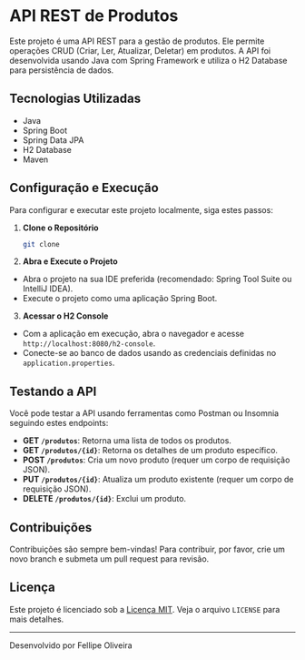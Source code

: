 # API REST de Produtos

Este projeto é uma API REST para a gestão de produtos. Ele permite operações CRUD (Criar, Ler, Atualizar, Deletar) em produtos. A API foi desenvolvida usando Java com Spring Framework e utiliza o H2 Database para persistência de dados.

## Tecnologias Utilizadas

- Java
- Spring Boot
- Spring Data JPA
- H2 Database
- Maven

## Configuração e Execução

Para configurar e executar este projeto localmente, siga estes passos:

1. **Clone o Repositório**

   ```bash
   git clone
    ```

2. **Abra e Execute o Projeto**
- Abra o projeto na sua IDE preferida (recomendado: Spring Tool Suite ou IntelliJ IDEA).
- Execute o projeto como uma aplicação Spring Boot.

3. **Acessar o H2 Console**
- Com a aplicação em execução, abra o navegador e acesse `http://localhost:8080/h2-console`.
- Conecte-se ao banco de dados usando as credenciais definidas no `application.properties`.

## Testando a API

Você pode testar a API usando ferramentas como Postman ou Insomnia seguindo estes endpoints:

- **GET `/produtos`**: Retorna uma lista de todos os produtos.
- **GET `/produtos/{id}`**: Retorna os detalhes de um produto específico.
- **POST `/produtos`**: Cria um novo produto (requer um corpo de requisição JSON).
- **PUT `/produtos/{id}`**: Atualiza um produto existente (requer um corpo de requisição JSON).
- **DELETE `/produtos/{id}`**: Exclui um produto.

## Contribuições

Contribuições são sempre bem-vindas! Para contribuir, por favor, crie um novo branch e submeta um pull request para revisão.

## Licença

Este projeto é licenciado sob a [Licença MIT](LICENSE). Veja o arquivo `LICENSE` para mais detalhes.

---

Desenvolvido por Fellipe Oliveira
